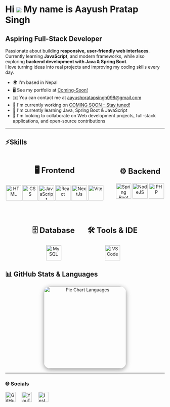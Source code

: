 Hi ![](https://user-images.githubusercontent.com/18350557/176309783-0785949b-9127-417c-8b55-ab5a4333674e.gif) My name is Aayush Pratap Singh
============================================================================================================================================

Aspiring Full-Stack Developer
------------------

Passionate about building **responsive, user-friendly web interfaces**.  
Currently learning **JavaScript**, and modern frameworks, while also exploring **backend development with Java & Spring Boot**.  
I love turning ideas into real projects and improving my coding skills every day.  

* 🌍  I'm based in Nepal
* 🖥️  See my portfolio at [Coming-Soon!](http://aayushpratapsingh.com.np)
* ✉️  You can contact me at [aayushpratapsingh098@gmail.com](mailto:aayushpratapsingh098@gmail.com)
* 🚀  I'm currently working on [COMING SOON – Stay tuned!](http://)
* 🧠  I'm currently learning Java, Spring Boot & JavaScript
* 👥  I'm looking to collaborate on Web development projects, full-stack applications, and open-source contributions
---

## ⚡Skills
<div style="display: flex; flex-wrap: wrap; gap: 40px; justify-content: center; align-items: center;"> <!-- Frontend --> <div align="center"> <h3 style="font-size: 24px;">🖥️ Frontend</h3> <a href="https://developer.mozilla.org/en-US/docs/Web/HTML" target="_blank" rel="noreferrer"> <img src="https://raw.githubusercontent.com/danielcranney/readme-generator/main/public/icons/skills/html5-colored.svg" alt="HTML" width="48" height="48" /> </a> <a href="https://developer.mozilla.org/en-US/docs/Web/CSS" target="_blank" rel="noreferrer"> <img src="https://raw.githubusercontent.com/danielcranney/readme-generator/main/public/icons/skills/css3-colored.svg" alt="CSS" width="48" height="48" /> </a> <a href="https://developer.mozilla.org/en-US/docs/Web/JavaScript" target="_blank" rel="noreferrer"> <img src="https://raw.githubusercontent.com/danielcranney/readme-generator/main/public/icons/skills/javascript-colored.svg" alt="JavaScript" width="48" height="48" /> </a> <a href="https://reactjs.org/" target="_blank" rel="noreferrer"> <img src="https://raw.githubusercontent.com/danielcranney/readme-generator/main/public/icons/skills/react-colored.svg" alt="React" width="48" height="48" /> </a> <a href="https://nextjs.org/docs" target="_blank" rel="noreferrer"> <img src="https://raw.githubusercontent.com/danielcranney/readme-generator/main/public/icons/skills/nextjs-colored-dark.svg" alt="NextJs" width="48" height="48" /> </a> <a href="https://vitejs.dev/" target="_blank" rel="noreferrer"> <img src="https://raw.githubusercontent.com/danielcranney/readme-generator/main/public/icons/skills/vite-colored.svg" alt="Vite" width="48" height="48" /> </a> </div> <!-- Backend --> <div align="center"> <h3 style="font-size: 24px;">⚙️ Backend</h3> <a href="https://spring.io/" target="_blank" rel="noreferrer"> <img src="https://raw.githubusercontent.com/danielcranney/readme-generator/main/public/icons/skills/spring-boot-colored.svg" alt="Spring Boot" width="48" height="48" /> </a> <a href="https://nodejs.org/en/" target="_blank" rel="noreferrer"> <img src="https://raw.githubusercontent.com/danielcranney/readme-generator/main/public/icons/skills/nodejs-colored.svg" alt="NodeJS" width="48" height="48" /> </a> <a href="https://www.php.net/" target="_blank" rel="noreferrer"> <img src="https://raw.githubusercontent.com/danielcranney/readme-generator/main/public/icons/skills/php-colored.svg" alt="PHP" width="48" height="48" /> </a> </div> <!-- Database --> <div align="center"> <h3 style="font-size: 24px;">🗄️ Database</h3> <a href="https://www.mysql.com/" target="_blank" rel="noreferrer"> <img src="https://raw.githubusercontent.com/danielcranney/readme-generator/main/public/icons/skills/mysql-colored.svg" alt="MySQL" width="48" height="48" /> </a> </div> <!-- Tools & IDE --> <div align="center"> <h3 style="font-size: 24px;">🛠️ Tools & IDE</h3> <a href="https://code.visualstudio.com/" target="_blank" rel="noreferrer"> <img src="https://raw.githubusercontent.com/danielcranney/readme-generator/main/public/icons/skills/visualstudiocode-colored.svg" alt="VS Code" width="48" height="48" /> </a> </div> </div>

## 📊 GitHub Stats & Languages

<p align="center">
  <img src="https://github-readme-stats.vercel.app/api/top-langs/?username=aayushpratapsingh&layout=pie&theme=tokyonight&hide_border=true&title_color=ff79c6&text_color=f8f8f2" 
       alt="Pie Chart Languages" 
       height="260px"
       style="border-radius: 20px; box-shadow: 0px 4px 15px rgba(0,0,0,0.4);"/>
</p>


---



### 🌐 Socials
<p align="left" style="display:flex; gap:20px; align-items:center;">

  <!-- GitHub -->
  <a href="https://www.github.com/aayushpratapsingh" target="_blank" rel="noreferrer">
    <picture>
      <source media="(prefers-color-scheme: dark)" srcset="https://raw.githubusercontent.com/danielcranney/readme-generator/main/public/icons/socials/github-dark.svg" />
      <source media="(prefers-color-scheme: light)" srcset="https://raw.githubusercontent.com/danielcranney/readme-generator/main/public/icons/socials/github.svg" />
      <img src="https://raw.githubusercontent.com/danielcranney/readme-generator/main/public/icons/socials/github.svg" width="32" height="32" alt="GitHub" title="GitHub" />
    </picture>
  </a>

  <!-- YouTube -->
  <a href="https://www.youtube.com/@mrgodboy91" target="_blank" rel="noreferrer">
    <picture>
      <source media="(prefers-color-scheme: dark)" srcset="https://raw.githubusercontent.com/danielcranney/readme-generator/main/public/icons/socials/youtube-dark.svg" />
      <source media="(prefers-color-scheme: light)" srcset="https://raw.githubusercontent.com/danielcranney/readme-generator/main/public/icons/socials/youtube.svg" />
      <img src="https://raw.githubusercontent.com/danielcranney/readme-generator/main/public/icons/socials/youtube.svg" width="32" height="32" alt="YouTube" title="YouTube" />
    </picture>
  </a>

   <!-- Instagram -->
  <a href="https://www.instagram.com/notaayush_s/" target="_blank" rel="noreferrer">
    <picture>
      <source media="(prefers-color-scheme: dark)" srcset="https://raw.githubusercontent.com/danielcranney/readme-generator/main/public/icons/socials/instagram-dark.svg" />
      <source media="(prefers-color-scheme: light)" srcset="https://raw.githubusercontent.com/danielcranney/readme-generator/main/public/icons/socials/instagram.svg" />
      <img src="https://raw.githubusercontent.com/danielcranney/readme-generator/main/public/icons/socials/instagram.svg" width="32" height="32" alt="Instagram" title="Instagram" />
    </picture>
  </a>

</p>


